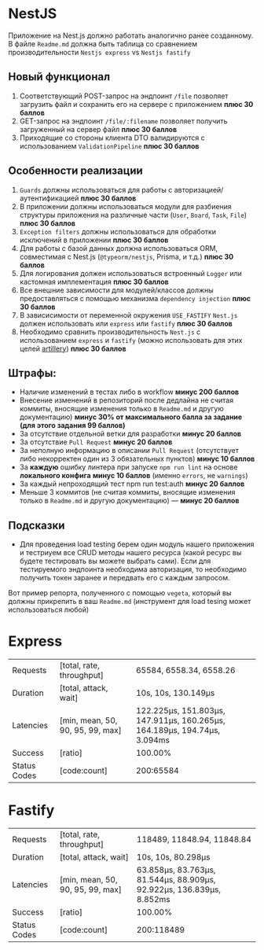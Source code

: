 # NestJS

Приложение на Nest.js должно работать аналогично ранее созданному.
В файле `Readme.md` должна быть таблица со сравнением производительности `Nestjs express` vs `Nestjs fastify`

## Новый функционал
1. Соответствующий POST-запрос на эндпоинт `/file` позволяет загрузить файл и сохранить его на сервере с приложением **плюс 30 баллов**
2. GET-запрос на эндпоинт `/file/:filename` позволяет получить загруженный на сервер файл **плюс 30 баллов**
3. Приходящие со стороны клиента DTO валидируются с использованием `ValidationPipeline` **плюс 30 баллов**

## Особенности реализации
1. `Guards` должны использоваться для работы с авторизацией/аутентификацией **плюс 30 баллов**
2. В приложении должны использоваться модули для разбиения структуры приложения на различные части (`User`, `Board`, `Task`, `File`) **плюс 30 баллов**
3. `Exception filters` должны использоваться для обработки исключений в приложении **плюс 30 баллов**
4. Для работы с базой данных должна использоваться ORM, совместимая с Nest.js (`@typeorm/nestjs`, Prisma, и т.д.) **плюс 30 баллов**
5. Для логирования должен использоваться встроенный `Logger` или кастомная имплементация **плюс 30 баллов**
6. Все внешние зависимости для модулей/классов должны предоставляться с помощью механизма `dependency injection` **плюс 30 баллов**
7. В зависисимости от переменной окружения `USE_FASTIFY` `Nest.js` должен использовать или `express` или `fastify` **плюс 30 баллов**
8. Необходимо сравнить производительность `Nest.js` с использованием `express` и `fastify` (можно использовать для этих целей [artillery](https://artillery.io/)) **плюс 30 баллов**

## Штрафы:
* Наличие изменений в тестах либо в workflow **минус 200 баллов**
* Внесение изменений в репозиторий после дедлайна не считая коммиты, вносящие изменения только в `Readme.md` и другую документацию) **минус 30% от максимального балла за задание (для этого задания 99 баллов)**
* За отсутствие отдельной ветки для разработки **минус 20 баллов**
* За отсутствие `Pull Request` **минус 20 баллов**
* За неполную информацию в описании `Pull Request` (отсутствует либо некорректен один из 3 обязательных пунктов) **минус 10 баллов**
* За **каждую** ошибку линтера при запуске `npm run lint` на основе **локального конфига** **минус 10 баллов** (именно `errors`, не `warnings`)
* За каждый непроходящий тест npm run test:auth **минус 20 баллов**
* Меньше 3 коммитов (не считая коммиты, вносящие изменения только в `Readme.md` и другую документацию) — **минус 20 баллов**

## Подсказки
* Для проведения load testing берем один модуль нашего приложения и тестриуем все CRUD методы нашего ресурса (какой ресурс вы будете тестировать вы можете выбрать сами). Если для тестируемого эндпоинта необходима авторизация, то необходимо получить токен заранее и передвать его с каждым запросом.

Вот пример репорта, полученного с помощью `vegeta`, который вы должны прикрепить в ваш `Readme.md` (инструмент для load tesing может использоваться любой)

# Express
|              |                                  |                                                                          |
|--------------|----------------------------------|--------------------------------------------------------------------------|
| Requests     | [total, rate, throughput]        | 65584, 6558.34, 6558.26                                                  |
| Duration     | [total, attack, wait]            | 10s, 10s, 130.149µs                                                      |
| Latencies    | [min, mean, 50, 90, 95, 99, max] | 122.225µs, 151.803µs, 147.911µs, 160.265µs, 164.189µs, 194.74µs, 3.094ms |
| Success      | [ratio]                          | 100.00%                                                                  |
| Status Codes | [code:count]                     | 200:65584                                                                |

# Fastify
|              |                                  |                                                                      |
|--------------|----------------------------------|----------------------------------------------------------------------|
| Requests     | [total, rate, throughput]        | 118489, 11848.94, 11848.84                                           |
| Duration     | [total, attack, wait]            | 10s, 10s, 80.298µs                                                   |
| Latencies    | [min, mean, 50, 90, 95, 99, max] | 63.858µs, 83.763µs, 81.544µs, 88.909µs, 92.922µs, 136.839µs, 8.852ms |
| Success      | [ratio]                          | 100.00%                                                              |
| Status Codes | [code:count]                     | 200:118489                                                           |
